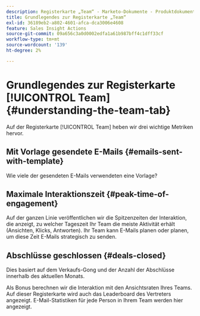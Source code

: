 ```yaml
---
description: Registerkarte „Team“ - Marketo-Dokumente - Produktdokumentation
title: Grundlegendes zur Registerkarte „Team“
exl-id: 36189eb2-a802-4601-afca-dca3006e4608
feature: Sales Insight Actions
source-git-commit: 09a656c3a0d0002edfa1a61b987bff4c1dff33cf
workflow-type: tm+mt
source-wordcount: '139'
ht-degree: 2%

---
```


# Grundlegendes zur Registerkarte [!UICONTROL Team] {#understanding-the-team-tab}

Auf der Registerkarte [!UICONTROL Team] heben wir drei wichtige Metriken hervor.

## Mit Vorlage gesendete E-Mails {#emails-sent-with-template}

Wie viele der gesendeten E-Mails verwendeten eine Vorlage?

## Maximale Interaktionszeit {#peak-time-of-engagement}

Auf der ganzen Linie veröffentlichen wir die Spitzenzeiten der Interaktion, die anzeigt, zu welcher Tageszeit Ihr Team die meiste Aktivität erhält (Ansichten, Klicks, Antworten). Ihr Team kann E-Mails planen oder planen, um diese Zeit E-Mails strategisch zu senden.

## Abschlüsse geschlossen {#deals-closed}

Dies basiert auf dem Verkaufs-Gong und der Anzahl der Abschlüsse innerhalb des aktuellen Monats.

Als Bonus berechnen wir die Interaktion mit den Ansichtsraten Ihres Teams. Auf dieser Registerkarte wird auch das Leaderboard des Vertreters angezeigt. E-Mail-Statistiken für jede Person in Ihrem Team werden hier angezeigt.

